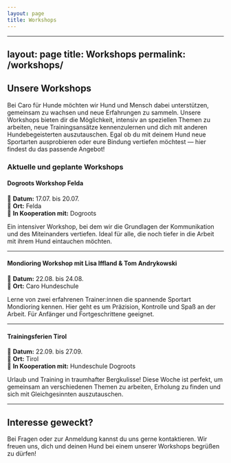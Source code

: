 ```yaml
---
layout: page
title: Workshops
---
```


---
layout: page
title: Workshops
permalink: /workshops/
---

## Unsere Workshops

Bei Caro für Hunde möchten wir Hund und Mensch dabei unterstützen, gemeinsam zu wachsen und neue Erfahrungen zu sammeln. Unsere Workshops bieten dir die Möglichkeit, intensiv an speziellen Themen zu arbeiten, neue Trainingsansätze kennenzulernen und dich mit anderen Hundebegeisterten auszutauschen. Egal ob du mit deinem Hund neue Sportarten ausprobieren oder eure Bindung vertiefen möchtest — hier findest du das passende Angebot!

### Aktuelle und geplante Workshops

#### **Dogroots Workshop Felda**
📅 **Datum:** 17.07. bis 20.07.  
📍 **Ort:** Felda  
🤝 **In Kooperation mit:** Dogroots  

Ein intensiver Workshop, bei dem wir die Grundlagen der Kommunikation und des Miteinanders vertiefen. Ideal für alle, die noch tiefer in die Arbeit mit ihrem Hund eintauchen möchten.

---

#### **Mondioring Workshop mit Lisa Iffland & Tom Andrykowski**
📅 **Datum:** 22.08. bis 24.08.  
📍 **Ort:** Caro Hundeschule  

Lerne von zwei erfahrenen Trainer:innen die spannende Sportart Mondioring kennen. Hier geht es um Präzision, Kontrolle und Spaß an der Arbeit. Für Anfänger und Fortgeschrittene geeignet.

---

#### **Trainingsferien Tirol**
📅 **Datum:** 22.09. bis 27.09.  
📍 **Ort:** Tirol  
🤝 **In Kooperation mit:** Hundeschule Dogroots  

Urlaub und Training in traumhafter Bergkulisse! Diese Woche ist perfekt, um gemeinsam an verschiedenen Themen zu arbeiten, Erholung zu finden und sich mit Gleichgesinnten auszutauschen.

---

## Interesse geweckt?

Bei Fragen oder zur Anmeldung kannst du uns gerne kontaktieren. Wir freuen uns, dich und deinen Hund bei einem unserer Workshops begrüßen zu dürfen!